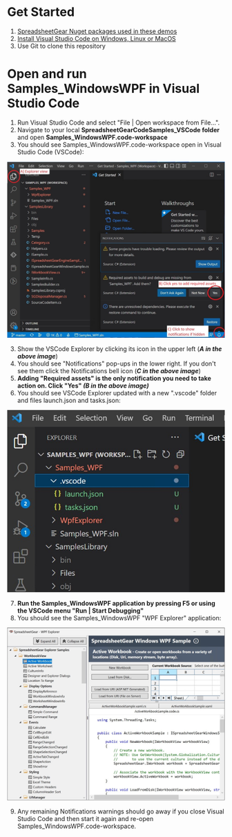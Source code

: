 # Get Started #
  1. [SpreadsheetGear Nuget packages used in these demos](../README.md#get-started)
  2. [Install Visual Studio Code on Windows, Linux or MacOS](../README.md#visual-studio-code-installation)
  3. Use Git to clone this repository

# Open and run Samples_WindowsWPF in Visual Studio Code #
1. Run Visual Studio Code and select "File | Open workspace from File...".
2. Navigate to your local **SpreadsheetGearCodeSamples_VSCode folder** and open **Samples_WindowsWPF.code-workspace**
3. You should see Samples_WindowsWPF.code-workspace open in Visual Studio Code (VSCode):

![Image](images/WPFCodeSamplesFirstOpen_v3.jpg)

3. Show the VSCode Explorer by clicking its icon in the upper left (***A in the above image***)
4. You should see "Notifications" pop-ups in the lower right. If you don't see them click the Notifications bell icon (***C in the above image***)
5. **Adding "Required assets" is the only notification you need to take action on. Click "Yes" *(B in the above image)***
6. You should see VSCode Explorer updated with a new ".vscode" folder and files launch.json and tasks.json:
 
![Image](images/WPFCodeExplorerUpdated.jpg)

7. **Run the Samples_WindowsWPF application by pressing F5 or using the VSCode menu "Run | Start Debugging"**
8. You should see the Samples_WindowsWPF "WPF Explorer" application:

![Image](images/WPFCodeSamplesExplorer_v2.jpg)

9. Any remaining Notifications warnings should go away if you close Visual Studio Code and then start it again and re-open Samples_WindowsWPF.code-workspace.
